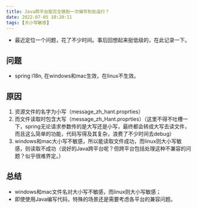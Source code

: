 ```yaml
---
title: Java跨平台能完全做到一次编写到处运行？
date: 2022-07-05 10:20:11
tags: [大小写敏感]
---
```


+ 最近定位一个问题，花了不少时间。事后回想起来挺低级的，在此记录一下。

## 问题
+ spring i18n, 在windows和mac生效，在linux不生效。

## 原因
1. 资源文件的名字为小写（message_zh_hant.proprties）
2. 而文件读取时包含大写（message_zh_Hant.proprties）（这里不得不吐槽一下，spring无论请求参数传的是大写还是小写，最终都会转成大写去读文件，而且这么简单的功能，代码写得及其复杂，浪费了不少时间去debug）
3. windows和mac大小写不敏感，所以能读取文件成功，而linux则大小写敏感，则读取不成功（说好的Java跨平台呢？但跨平台包括处理这种不兼容的问题？似乎很难界定。）

## 总结
+ windows和mac文件名对大小写不敏感，而linux则大小写敏感；
+ 即使使用Java编写代码，特殊的场景还是需要考虑各平台的兼容问题。